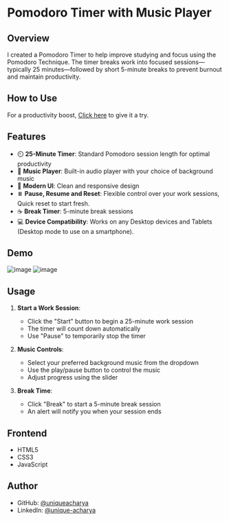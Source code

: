 # Pomodoro Timer with Music Player

## Overview
I created a Pomodoro Timer to help improve studying and focus using the Pomodoro Technique. The timer breaks work into focused sessions—typically 25 minutes—followed by short 5-minute breaks to prevent burnout and maintain productivity.

## How to Use
For a productivity boost, [Click here](https://uniqueacharya.github.io/pomodoro/) to give it a try.
 
## Features
- ⏲️ **25-Minute Timer**: Standard Pomodoro session length for optimal productivity
- 🎵 **Music Player**: Built-in audio player with your choice of background music
- 🎨 **Modern UI**: Clean and responsive design
- ⏸️ **Pause, Resume and Reset**: Flexible control over your work sessions, Quick reset to start fresh.
- ☕ **Break Timer**: 5-minute break sessions
- 💻 **Device Compatibility**: Works on any Desktop devices and Tablets (Desktop mode to use on a smartphone).

## Demo
![image](https://github.com/user-attachments/assets/3fa3cba4-51b4-4c97-adba-182760d2cc42)
![image](https://github.com/user-attachments/assets/1bdf08c1-7566-40a6-94c4-51c67de5ef7a)

## Usage
1. **Start a Work Session**:
   - Click the "Start" button to begin a 25-minute work session
   - The timer will count down automatically
   - Use "Pause" to temporarily stop the timer

2. **Music Controls**:
   - Select your preferred background music from the dropdown
   - Use the play/pause button to control the music
   - Adjust progress using the slider

3. **Break Time**:
   - Click "Break" to start a 5-minute break session
   - An alert will notify you when your session ends

## Frontend
  - HTML5
  - CSS3
  - JavaScript

## Author
- GitHub: [@uniqueacharya](https://github.com/uniqueacharya)
- LinkedIn: [@unique-acharya](https://linkedin.com/in/unique-acharya)
